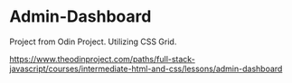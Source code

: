 # Admin-Dashboard

Project from Odin Project. Utilizing CSS Grid.

https://www.theodinproject.com/paths/full-stack-javascript/courses/intermediate-html-and-css/lessons/admin-dashboard
